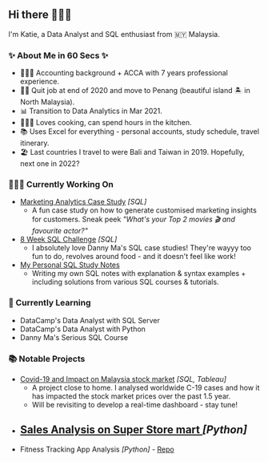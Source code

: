 ## Hi there 🙋🏻‍♀️


I'm Katie, a Data Analyst and SQL enthusiast from 🇲🇾 Malaysia.

### ✨ About Me in 60 Secs ✨
- 👩🏻‍💻 Accounting background + ACCA with 7 years professional experience.
- 👋🏻 Quit job at end of 2020 and move to Penang (beautiful island 🏝 in North Malaysia).
- 📊 Transition to Data Analytics in Mar 2021.
- 👩🏻‍🍳 Loves cooking, can spend hours in the kitchen.
- 📚 Uses Excel for everything - personal accounts, study schedule, travel itinerary.
- 🏖 Last countries I travel to were Bali and Taiwan in 2019. Hopefully, next one in 2022?

### 👩🏻‍💻 Currently Working On
- [Marketing Analytics Case Study](https://github.com/katiehuangx/Serious-SQL) _[SQL]_
  - A fun case study on how to generate customised marketing insights for customers. Sneak peek _"What's your Top 2 movies 🎬 and favourite actor?"_
- [8 Week SQL Challenge](https://github.com/katiehuangx/8-Week-SQL-Challenge) _[SQL]_ 
  - I absolutely love Danny Ma's SQL case studies! They're wayyy too fun to do, revolves around food - and it doesn't feel like work!
- [My Personal SQL Study Notes](https://github.com/katiehuangx/Learn-SQL)
  - Writing my own SQL notes with explanation & syntax examples + including solutions from various SQL courses & tutorials.

### 📝 Currently Learning
- DataCamp's Data Analyst with SQL Server
- DataCamp's Data Analyst with Python
- Danny Ma's Serious SQL Course

### 📚 Notable Projects
- [Covid-19 and Impact on Malaysia stock market](https://github.com/katiehuangx/Covid-19-and-Impact-on-Malaysia-stock-market) _[SQL, Tableau]_ 
  - A project close to home. I analysed worldwide C-19 cases and how it has impacted the stock market prices over the past 1.5 year.
  - Will be revisiting to develop a real-time dashboard - stay tune! 
- [Sales Analysis on Super Store mart ](https://github.com/katiehuangx/The-Sparks-Foundation-Internship) _[Python]_ 
  - 
- Fitness Tracking App Analysis _[Python]_ - [Repo](https://github.com/katiehuangx/Google-Data-Analytics-Capstone)


